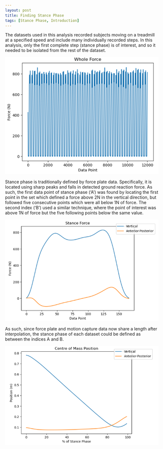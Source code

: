```yaml
---
layout: post
title: Finding Stance Phase
tags: [Stance Phase, Introduction]
---
```


The datasets used in this analysis recorded subjects moving on a treadmill at a specified speed and include many individually recorded steps. In this analysis, only the first complete step (stance phase) is of interest, and so it needed to be isolated from the rest of the dataset.

![WholeForce](/assets/img/WholeForce.PNG)

Stance phase is traditionally defined by force plate data. Specifically, it is located using sharp peaks and falls in detected ground reaction force. As such, the first data point of stance phase (‘A’) was found by locating the first point in the set which defined a force above 2N in the vertical direction, but followed five consecutive points which were all below 1N of force. The second index (‘B’) used a similar technique, where the point of interest was above 1N of force but the five following points below the same value. 

![StanceForce](/assets/img/StanceForce.PNG)

As such, since force plate and motion capture data now share a length after interpolation, the stance phase of each dataset could be defined as between the indices A and B. 

![StanceCOM](/assets/img/MovingCOM.PNG)
